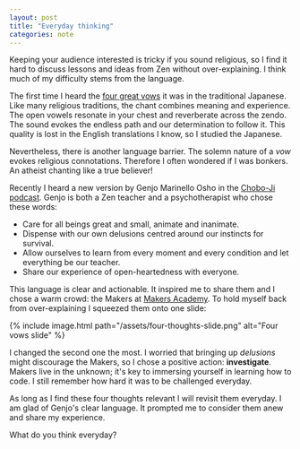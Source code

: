 ```yaml
---
layout: post
title: "Everyday thinking"
categories: note
---
```

Keeping your audience interested is tricky if you sound religious, so I find it hard to discuss lessons and ideas from Zen without over-explaining. I think much of my difficulty stems from the language.

The first time I heard the [four great vows] it was in the traditional Japanese. Like many religious traditions, the chant combines meaning and experience. The open vowels resonate in your chest and reverberate across the zendo. The sound evokes the endless path and our determination to follow it. This quality is lost in the English translations I know, so I studied the Japanese.

Nevertheless, there is another language barrier. The solemn nature of a _vow_ evokes religious connotations. Therefore I often wondered if I was bonkers. An atheist chanting like a true believer!

Recently I heard a new version by Genjo Marinello Osho in the [Chobo-Ji podcast]. Genjo is both a Zen teacher and a psychotherapist who chose these words:

  * Care for all beings great and small, animate and inanimate.
  * Dispense with our own delusions centred around our instincts for survival.
  * Allow ourselves to learn from every moment and every condition and let everything be our teacher.
  * Share our experience of open-heartedness with everyone.

This language is clear and actionable. It inspired me to share them and I chose a warm crowd: the Makers at [Makers Academy]. To hold myself back from over-explaining I squeezed them onto one slide:

{% include image.html path="/assets/four-thoughts-slide.png" alt="Four vows slide" %}

I changed the second one the most. I worried that bringing up _delusions_ might discourage the Makers, so I chose a positive action: **investigate**. Makers live in the unknown; it's key to immersing yourself in learning how to code. I still remember how hard it was to be challenged everyday.

As long as I find these four thoughts relevant I will revisit them everyday. I am glad of Genjo's clear language. It prompted me to consider them anew and share my experience.

What do you think everyday?

[Chobo-Ji podcast]: https://itunes.apple.com/podcast/chobo-jis-podcast/id78149892
[four great vows]: http://choboji.org/literature/precepts/
[Makers Academy]: http://www.makersacademy.com
